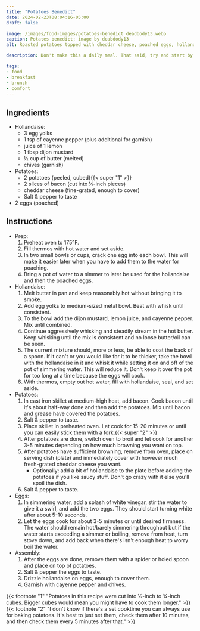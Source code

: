 ```yaml
---
title: "Potatoes Benedict"
date: 2024-02-23T08:04:16-05:00
draft: false

image: /images/food-images/potatoes-benedict_deadbody13.webp
caption: Potates benedict; image by deabdody13
alt: Roasted potatoes topped with cheddar cheese, poached eggs, hollandaise, cayenne pepper, and chives

description: Don't make this a daily meal. That said, try and start by making the Hollandaise with the oven on preheat and then move on to the potatoes, followed by poaching the eggs.

tags:
- food
- breakfast
- brunch
- comfort
---
```



## Ingredients
- Hollandaise:
    - 3 egg yolks
    - 1 tsp of cayenne pepper (plus additional for garnish)
    - juice of 1 lemon
    - 1 tbsp dijon mustard
    - &frac12; cup of butter (melted)
    - chives (garnish)
- Potatoes:
    - 2 potatoes (peeled, cubed){{< super "1" >}}
    - 2 slices of bacon (cut into &frac14;-inch pieces)
    - cheddar cheese (fine-grated, enough to cover)
    - Salt & pepper to taste
- 2 eggs (poached)

## Instructions
- Prep:
    1. Preheat oven to 175&deg;F.
    1. Fill thermos with hot water and set aside.
    1. In two small bowls or cups, crack one egg into each bowl. This will make it easier later when you have to add them to the water for poaching.
    1. Bring a pot of water to a simmer to later be used for the hollandaise and then the poached eggs.
-  Hollandaise:
    1. Melt butter in pan and keep reasonably hot without bringing it to smoke.
    1. Add egg yolks to medium-sized metal bowl. Beat with whisk until consistent.
    1. To the bowl add the dijon mustard, lemon juice, and cayenne pepper. Mix until combined.
    1. Continue aggressively whisking and steadily stream in the hot butter. Keep whisking until the mix is consistent and no loose butter/oil can be seen.
    1. The current mixture should, more or less, be able to coat the back of a spoon. If it can't or you would like for it to be thicker, take the bowl with the hollandaise in it and whisk it while setting it on and off of the pot of simmering water. This will reduce it. Don't keep it over the pot for too long at a time because the eggs will cook.
    1. With thermos, empty out hot water, fill with hollandaise, seal, and set aside.
- Potatoes:
    1. In cast iron skillet at medium-high heat, add bacon. Cook bacon until it's about half-way done and then add the potatoes. Mix until bacon and grease have covered the potatoes.
    1. Salt & pepper to taste.
    1. Place skillet in preheated oven. Let cook for 15-20 minutes or until you can easily stick them with a fork.{{< super "2" >}}
    1. After potatoes are done, switch oven to broil and let cook for another 3-5 minutes depending on how much browning you want on top.
    1. After potatoes have sufficient browning, remove from oven, place on serving dish (plate) and immediately cover with however much fresh-grated cheddar cheese you want.
        - Optionally: add a bit of hollandaise to the plate before adding the potatoes if you like saucy stuff. Don't go crazy with it else you'll spoil the dish.
    1. Salt & pepper to taste.
- Eggs:
    1. In simmering water, add a splash of white vinegar, stir the water to give it a swirl, and add the two eggs. They should start turning white after about 5-10 seconds. 
    1. Let the eggs cook for about 3-5 minutes or until desired firmness. The water should remain hot/barely simmering throughout but if the water starts exceeding a simmer or boiling, remove from heat, turn stove down, and add back when there's isn't enough heat to worry boil the water.
- Assembly:
    1. After the eggs are done, remove them with a spider or holed spoon and place on top of potatoes.
    1. Salt & pepper the eggs to taste.
    1. Drizzle hollandaise on eggs, enough to cover them.
    1. Garnish with cayenne pepper and chives.

{{< footnote "1" "Potatoes in this recipe were cut into &frac12;-inch to &frac34;-inch cubes. Bigger cubes would mean you might have to cook them longer." >}}
{{< footnote "2" "I don't know if there's a set cooktime you can always use for baking potatoes. It's best to just set them, check them after 10 minutes, and then check them every 5 minutes after that." >}}
